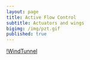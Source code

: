 ```yaml
---
layout: page
title: Active Flow Control
subtitle: Actuators and wings
bigimg: /img/pzt.gif
published: true
---
```


[!WindTunnel](/img/windtunnel.jpg)


